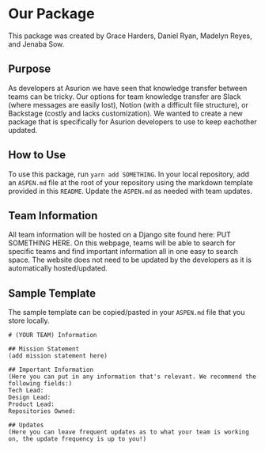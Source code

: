 # Our Package

This package was created by Grace Harders, Daniel Ryan, Madelyn Reyes, and Jenaba Sow.

## Purpose

As developers at Asurion we have seen that knowledge transfer between teams can be tricky.
Our options for team knowledge transfer are Slack (where messages are easily lost), Notion (with a difficult file structure), or Backstage (costly and lacks customization). 
We wanted to create a new package that is specifically for Asurion developers to use to keep eachother updated.

## How to Use

To use this package, run `yarn add SOMETHING`.
In your local repository, add an `ASPEN.md` file at the root of your repository using the markdown template provided in this `README`.
Update the `ASPEN.md` as needed with team updates.

## Team Information

All team information will be hosted on a Django site found here: PUT SOMETHING HERE.
On this webpage, teams will be able to search for specific teams and find important information all in one easy to search space.
The website does not need to be updated by the developers as it is automatically hosted/updated.

## Sample Template

The sample template can be copied/pasted in your `ASPEN.md` file that you store locally.
```
# (YOUR TEAM) Information

## Mission Statement
(add mission statement here)

## Important Information
(Here you can put in any information that's relevant. We recommend the following fields:)
Tech Lead:
Design Lead: 
Product Lead:
Repositories Owned:

## Updates
(Here you can leave frequent updates as to what your team is working on, the update frequency is up to you!)

```
